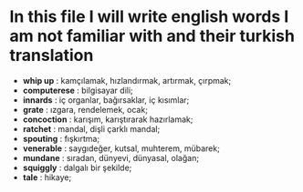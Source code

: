 # In this file I will write english words I am not familiar with and their turkish translation

- **whip up** : kamçılamak, hızlandırmak, artırmak, çırpmak;
- **computerese** : bilgisayar dili;
- **innards** : iç organlar, bağırsaklar, iç kısımlar;
- **grate** : ızgara, rendelemek, ocak;
- **concoction** : karışım, karıştırarak hazırlamak;
- **ratchet** : mandal, dişli çarklı mandal;
- **spouting** : fışkırtma;
- **venerable** : saygıdeğer, kutsal, muhterem, mübarek;
- **mundane** : sıradan, dünyevi, dünyasal, olağan;
- **squiggly** : dalgalı bir şekilde;
- **tale** : hikaye;